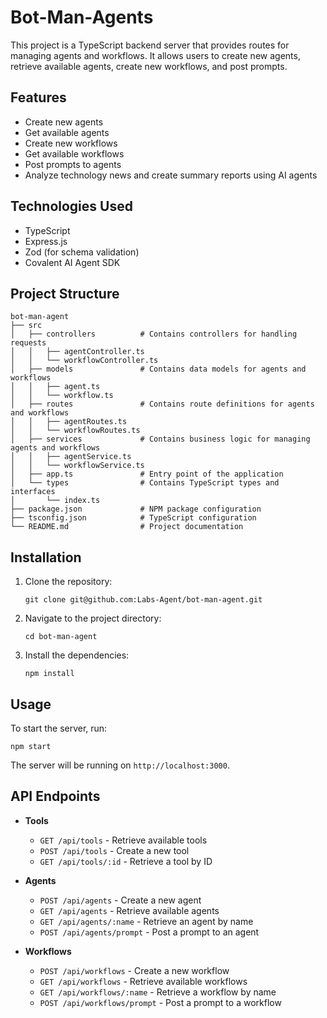 # Bot-Man-Agents

This project is a TypeScript backend server that provides routes for managing agents and workflows. It allows users to create new agents, retrieve available agents, create new workflows, and post prompts.

## Features

- Create new agents
- Get available agents
- Create new workflows
- Get available workflows
- Post prompts to agents
- Analyze technology news and create summary reports using AI agents

## Technologies Used

- TypeScript
- Express.js
- Zod (for schema validation)
- Covalent AI Agent SDK

## Project Structure

```
bot-man-agent
├── src
│   ├── controllers          # Contains controllers for handling requests
│   │   ├── agentController.ts
│   │   └── workflowController.ts
│   ├── models               # Contains data models for agents and workflows
│   │   ├── agent.ts
│   │   └── workflow.ts
│   ├── routes               # Contains route definitions for agents and workflows
│   │   ├── agentRoutes.ts
│   │   └── workflowRoutes.ts
│   ├── services             # Contains business logic for managing agents and workflows
│   │   ├── agentService.ts
│   │   └── workflowService.ts
│   ├── app.ts               # Entry point of the application
│   └── types                # Contains TypeScript types and interfaces
│       └── index.ts
├── package.json             # NPM package configuration
├── tsconfig.json            # TypeScript configuration
└── README.md                # Project documentation
```

## Installation

1. Clone the repository:
   ```
   git clone git@github.com:Labs-Agent/bot-man-agent.git
   ```
2. Navigate to the project directory:
   ```
   cd bot-man-agent
   ```
3. Install the dependencies:
   ```
   npm install
   ```

## Usage

To start the server, run:
```
npm start
```

The server will be running on `http://localhost:3000`.

## API Endpoints
- **Tools**
   - `GET /api/tools` - Retrieve available tools
   - `POST /api/tools` - Create a new tool
   - `GET /api/tools/:id` - Retrieve a tool by ID
- **Agents**
  - `POST /api/agents` - Create a new agent
  - `GET /api/agents` - Retrieve available agents
  - `GET /api/agents/:name` - Retrieve an agent by name
  - `POST /api/agents/prompt` - Post a prompt to an agent

- **Workflows**
  - `POST /api/workflows` - Create a new workflow
  - `GET /api/workflows` - Retrieve available workflows
   - `GET /api/workflows/:name` - Retrieve a workflow by name
   - `POST /api/workflows/prompt` - Post a prompt to a workflow